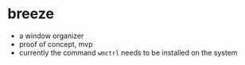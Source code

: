# breeze

- a window organizer
- proof of concept, mvp
- currently the command `wmctrl` needs to be installed on the system
